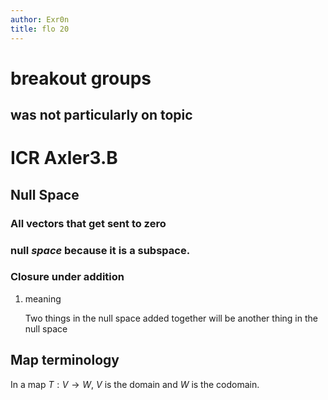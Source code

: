 ```yaml
---
author: Exr0n
title: flo 20
---
```


# breakout groups

## was not particularly on topic

# ICR Axler3.B

## Null Space

### All vectors that get sent to zero

### null *space* because it is a subspace.

### Closure under addition

1.  meaning

    Two things in the null space added together will be another thing in
    the null space

## Map terminology

In a map $T : V \to W$, $V$ is the domain and $W$ is the codomain.
